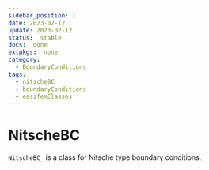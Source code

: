 ```yaml
---
sidebar_position: 1
date: 2023-02-12 
update: 2023-02-12  
status:  stable 
docs:  done
extpkgs:  none
category: 
  - BoundaryConditions
tags:
  - nitscheBC
  - boundaryConditions
  - easifemClasses
---
```


# NitscheBC

`NitscheBC_` is a class for Nitsche type boundary conditions.
